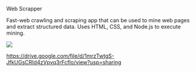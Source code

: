 Web Scrapper

Fast-web crawling and scraping app that can be used to mine web pages and extract structured data.
Uses HTML, CSS, and Node.js to execute mining.

<img src="https://hackernoon.com/hn-images/1*kfOsUxggG5wDbDcxgC0Uwg.png">

https://drive.google.com/file/d/1mrzTwtgS-JfkUGsCRId4zVpvq3rFcflo/view?usp=sharing


